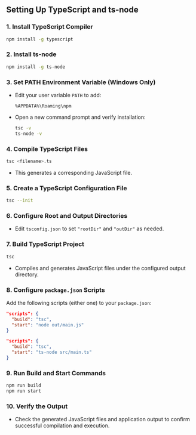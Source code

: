 ## Setting Up TypeScript and ts-node

### 1. Install TypeScript Compiler

```bash
npm install -g typescript
```

### 2. Install ts-node

```bash
npm install -g ts-node
```

### 3. Set PATH Environment Variable (Windows Only)

- Edit your user variable `PATH` to add:
  ```
  %APPDATA%\Roaming\npm
  ```
- Open a new command prompt and verify installation:
  ```bash
  tsc -v
  ts-node -v
  ```

### 4. Compile TypeScript Files

```bash
tsc <filename>.ts
```

- This generates a corresponding JavaScript file.

### 5. Create a TypeScript Configuration File

```bash
tsc --init
```

### 6. Configure Root and Output Directories

- Edit `tsconfig.json` to set `"rootDir"` and `"outDir"` as needed.

### 7. Build TypeScript Project

```bash
tsc
```

- Compiles and generates JavaScript files under the configured output directory.

### 8. Configure `package.json` Scripts

Add the following scripts (either one) to your `package.json`:

```json
"scripts": {
  "build": "tsc",
  "start": "node out/main.js"
}
```

```json
"scripts": {
  "build": "tsc",
  "start": "ts-node src/main.ts"
}
```

### 9. Run Build and Start Commands

```bash
npm run build
npm run start
```

### 10. Verify the Output

- Check the generated JavaScript files and application output to confirm successful compilation and execution.
